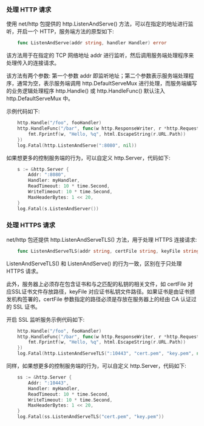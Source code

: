 
### 处理 HTTP 请求

使用 net/http 包提供的 http.ListenAndServe() 方法，可以在指定的地址进行监听，开启一个 HTTP，服务端方法的原型如下:
```go
    func ListenAndServe(addr string, handler Handler) error
```
该方法用于在指定的 TCP 网络地址 addr 进行监听，然后调用服务端处理程序来处理传入的连接请求。

该方法有两个参数: 第一个参数 addr 即监听地址；第二个参数表示服务端处理程序，通常为空，表示服务端调用 http.DefaultServeMux 进行处理，而服务端编写的业务逻辑处理程序 http.Handle() 或 http.HandleFunc() 默认注入 http.DefaultServeMux 中。

示例代码如下:
```go
    http.Handle("/foo", fooHandler)
    http.HandleFunc("/bar", func(w http.ResponseWriter, r *http.Request) {
        fmt.Fprintf(w, "Hello, %q", html.EscapeString(r.URL.Path))
    })
    log.Fatal(http.ListenAndServe(":8080", nil))
```

如果想更多的控制服务端的行为，可以自定义 http.Server，代码如下:
```go
    s := &http.Server {
        Addr: ":8080",
        Handler: myHandler,
        ReadTimeout: 10 * time.Second,
        WriteTimeout: 10 * time.Second,
        MaxHeaderBytes: 1 << 20,
    }
    log.Fatal(s.ListenAndServer())
```


### 处理 HTTPS 请求

net/http 包还提供 http.ListenAndServeTLS() 方法，用于处理 HTTPS 连接请求:
```go
    func ListenAndServeTLS(addr string, certFile string, keyFile string, handler Handler) error
```
ListenAndServeTLS() 和 ListenAndServe() 的行为一致，区别在于只处理 HTTPS 请求。

此外，服务器上必须存在包含证书和与之匹配的私钥的相关文件，如 certFile 对应SSL证书文件存放路径，keyFile 对应证书私钥文件路径。如果证书是由证书颁发机构签署的，certFile 参数指定的路径必须是存放在服务器上的经由 CA 认证过的 SSL 证书。

开启 SSL 监听服务示例代码如下:
```go
    http.Handle("/foo", fooHandler)
    http.HandleFunc("/bar", func(w http.ResponseWriter, r *http.Request) {
        fmt.Fprintf(w, "Hello, %q", html.EscapeString(r.URL.Path))
    })
    log.Fatal(http.ListenAndServeTLS(":10443", "cert.pem", "key.pem", nil))
```
同样，如果想更多的控制服务端的行为，可以自定义 http.Server，代码如下:
```go
    ss := &http.Server {
        Addr: ":10443",
        Handler: myHandler,
        ReadTimeout: 10 * time.Second,
        WriteTimeout: 10 * time.Second,
        MaxHeaderBytes: 1 << 20,
    }
    log.Fatal(ss.ListenAndServeTLS("cert.pem", "key.pem"))
```
